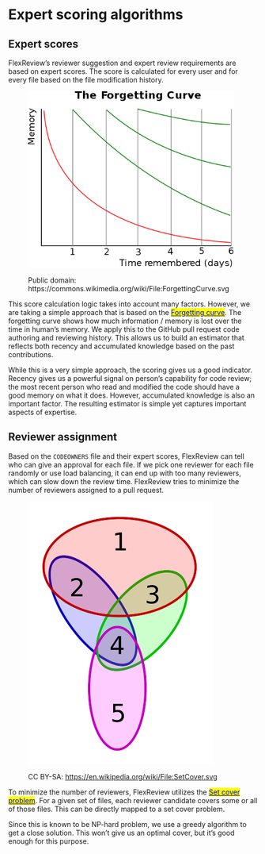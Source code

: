 # Expert scoring algorithms

## Expert scores

FlexReview’s reviewer suggestion and expert review requirements are based on expert scores. The score is calculated for every user and for every file based on the file modification history.

<figure><img src="../../.gitbook/assets/Untitled (3).png" alt="" width="416"><figcaption><p>Public domain: https://commons.wikimedia.org/wiki/File:ForgettingCurve.svg</p></figcaption></figure>

This score calculation logic takes into account many factors. However, we are taking a simple approach that is based on the [<mark style="color:blue;">Forgetting curve</mark>](https://en.wikipedia.org/wiki/Forgetting\_curve). The forgetting curve shows how much information / memory is lost over the time in human’s memory. We apply this to the GitHub pull request code authoring and reviewing history. This allows us to build an estimator that reflects both recency and accumulated knowledge based on the past contributions.

While this is a very simple approach, the scoring gives us a good indicator. Recency gives us a powerful signal on person’s capability for code review; the most recent person who read and modified the code should have a good memory on what it does. However, accumulated knowledge is also an important factor. The resulting estimator is simple yet captures important aspects of expertise.

## Reviewer assignment

Based on the `CODEOWNERS` file and their expert scores, FlexReview can tell who can give an approval for each file. If we pick one reviewer for each file randomly or use load balancing, it can end up with too many reviewers, which can slow down the review time. FlexReview tries to minimize the number of reviewers assigned to a pull request.

<figure><img src="../../.gitbook/assets/Untitled (4).png" alt="" width="375"><figcaption><p>CC BY-SA: <a href="https://en.wikipedia.org/wiki/File:SetCover.svg">https://en.wikipedia.org/wiki/File:SetCover.svg</a></p></figcaption></figure>

To minimize the number of reviewers, FlexReview utilizes the [<mark style="color:blue;">Set cover problem</mark>](https://en.wikipedia.org/wiki/Set\_cover\_problem). For a given set of files, each reviewer candidate covers some or all of those files. This can be directly mapped to a set cover problem.

Since this is known to be NP-hard problem, we use a greedy algorithm to get a close solution. This won’t give us an optimal cover, but it’s good enough for this purpose.
